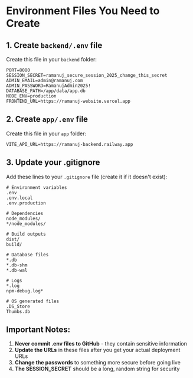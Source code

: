 # Environment Files You Need to Create

## 1. Create `backend/.env` file

Create this file in your `backend` folder:

```env
PORT=8080
SESSION_SECRET=ramanuj_secure_session_2025_change_this_secret
ADMIN_EMAIL=admin@ramanuj.com
ADMIN_PASSWORD=RamanujAdmin2025!
DATABASE_PATH=/app/data/app.db
NODE_ENV=production
FRONTEND_URL=https://ramanuj-website.vercel.app
```

## 2. Create `app/.env` file

Create this file in your `app` folder:

```env
VITE_API_URL=https://ramanuj-backend.railway.app
```

## 3. Update your .gitignore

Add these lines to your `.gitignore` file (create it if it doesn't exist):

```gitignore
# Environment variables
.env
.env.local
.env.production

# Dependencies
node_modules/
*/node_modules/

# Build outputs
dist/
build/

# Database files
*.db
*.db-shm
*.db-wal

# Logs
*.log
npm-debug.log*

# OS generated files
.DS_Store
Thumbs.db
```

## Important Notes:

1. **Never commit .env files to GitHub** - they contain sensitive information
2. **Update the URLs** in these files after you get your actual deployment URLs
3. **Change the passwords** to something more secure before going live
4. **The SESSION_SECRET** should be a long, random string for security
